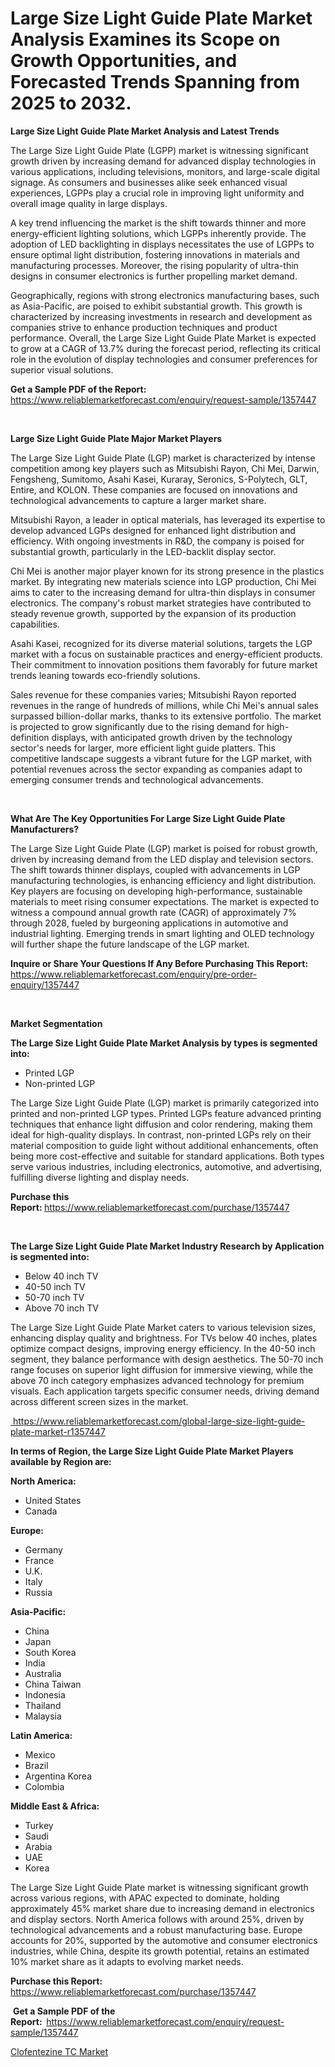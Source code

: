 <p><h1>Large Size Light Guide Plate Market Analysis Examines its Scope on Growth Opportunities, and Forecasted Trends Spanning from 2025 to 2032.</h1></p><p><strong>Large Size Light Guide Plate Market Analysis and Latest Trends</strong></p>
<p><p>The Large Size Light Guide Plate (LGPP) market is witnessing significant growth driven by increasing demand for advanced display technologies in various applications, including televisions, monitors, and large-scale digital signage. As consumers and businesses alike seek enhanced visual experiences, LGPPs play a crucial role in improving light uniformity and overall image quality in large displays.</p><p>A key trend influencing the market is the shift towards thinner and more energy-efficient lighting solutions, which LGPPs inherently provide. The adoption of LED backlighting in displays necessitates the use of LGPPs to ensure optimal light distribution, fostering innovations in materials and manufacturing processes. Moreover, the rising popularity of ultra-thin designs in consumer electronics is further propelling market demand.</p><p>Geographically, regions with strong electronics manufacturing bases, such as Asia-Pacific, are poised to exhibit substantial growth. This growth is characterized by increasing investments in research and development as companies strive to enhance production techniques and product performance. Overall, the Large Size Light Guide Plate Market is expected to grow at a CAGR of 13.7% during the forecast period, reflecting its critical role in the evolution of display technologies and consumer preferences for superior visual solutions.</p></p>
<p><strong>Get a Sample PDF of the Report:&nbsp;</strong> <a href="https://www.reliablemarketforecast.com/enquiry/request-sample/1357447?utm_campaign=1893&utm_medium=2&utm_source=Github&utm_content=ia&utm_term=01022025&utm_id=large-size-light-guide-plate">https://www.reliablemarketforecast.com/enquiry/request-sample/1357447</a></p>
<p>&nbsp;</p>
<p><strong>Large Size Light Guide Plate Major Market Players</strong></p>
<p><p>The Large Size Light Guide Plate (LGP) market is characterized by intense competition among key players such as Mitsubishi Rayon, Chi Mei, Darwin, Fengsheng, Sumitomo, Asahi Kasei, Kuraray, Seronics, S-Polytech, GLT, Entire, and KOLON. These companies are focused on innovations and technological advancements to capture a larger market share.</p><p>Mitsubishi Rayon, a leader in optical materials, has leveraged its expertise to develop advanced LGPs designed for enhanced light distribution and efficiency. With ongoing investments in R&D, the company is poised for substantial growth, particularly in the LED-backlit display sector.</p><p>Chi Mei is another major player known for its strong presence in the plastics market. By integrating new materials science into LGP production, Chi Mei aims to cater to the increasing demand for ultra-thin displays in consumer electronics. The company's robust market strategies have contributed to steady revenue growth, supported by the expansion of its production capabilities.</p><p>Asahi Kasei, recognized for its diverse material solutions, targets the LGP market with a focus on sustainable practices and energy-efficient products. Their commitment to innovation positions them favorably for future market trends leaning towards eco-friendly solutions.</p><p>Sales revenue for these companies varies; Mitsubishi Rayon reported revenues in the range of hundreds of millions, while Chi Mei's annual sales surpassed billion-dollar marks, thanks to its extensive portfolio. The market is projected to grow significantly due to the rising demand for high-definition displays, with anticipated growth driven by the technology sector's needs for larger, more efficient light guide platters. This competitive landscape suggests a vibrant future for the LGP market, with potential revenues across the sector expanding as companies adapt to emerging consumer trends and technological advancements.</p></p>
<p>&nbsp;</p>
<p><strong>What Are The Key Opportunities For Large Size Light Guide Plate Manufacturers?</strong></p>
<p><p>The Large Size Light Guide Plate (LGP) market is poised for robust growth, driven by increasing demand from the LED display and television sectors. The shift towards thinner displays, coupled with advancements in LGP manufacturing technologies, is enhancing efficiency and light distribution. Key players are focusing on developing high-performance, sustainable materials to meet rising consumer expectations. The market is expected to witness a compound annual growth rate (CAGR) of approximately 7% through 2028, fueled by burgeoning applications in automotive and industrial lighting. Emerging trends in smart lighting and OLED technology will further shape the future landscape of the LGP market.</p></p>
<p><strong>Inquire or Share Your Questions If Any Before Purchasing This Report:</strong> <a href="https://www.reliablemarketforecast.com/enquiry/pre-order-enquiry/1357447?utm_campaign=1893&utm_medium=2&utm_source=Github&utm_content=ia&utm_term=01022025&utm_id=large-size-light-guide-plate">https://www.reliablemarketforecast.com/enquiry/pre-order-enquiry/1357447</a></p>
<p>&nbsp;</p>
<p><strong>Market Segmentation</strong></p>
<p><strong>The Large Size Light Guide Plate Market Analysis by types is segmented into:</strong></p>
<p><ul><li>Printed LGP</li><li>Non-printed LGP</li></ul></p>
<p><p>The Large Size Light Guide Plate (LGP) market is primarily categorized into printed and non-printed LGP types. Printed LGPs feature advanced printing techniques that enhance light diffusion and color rendering, making them ideal for high-quality displays. In contrast, non-printed LGPs rely on their material composition to guide light without additional enhancements, often being more cost-effective and suitable for standard applications. Both types serve various industries, including electronics, automotive, and advertising, fulfilling diverse lighting and display needs.</p></p>
<p><strong>Purchase this Report:&nbsp;</strong><a href="https://www.reliablemarketforecast.com/purchase/1357447?utm_campaign=1893&utm_medium=2&utm_source=Github&utm_content=ia&utm_term=01022025&utm_id=large-size-light-guide-plate">https://www.reliablemarketforecast.com/purchase/1357447</a></p>
<p>&nbsp;</p>
<p><strong>The Large Size Light Guide Plate Market Industry Research by Application is segmented into:</strong></p>
<p><ul><li>Below 40 inch TV</li><li>40-50 inch TV</li><li>50-70 inch TV</li><li>Above 70 inch TV</li></ul></p>
<p><p>The Large Size Light Guide Plate Market caters to various television sizes, enhancing display quality and brightness. For TVs below 40 inches, plates optimize compact designs, improving energy efficiency. In the 40-50 inch segment, they balance performance with design aesthetics. The 50-70 inch range focuses on superior light diffusion for immersive viewing, while the above 70 inch category emphasizes advanced technology for premium visuals. Each application targets specific consumer needs, driving demand across different screen sizes in the market.</p></p>
<p><a href="https://www.reliablemarketforecast.com/global-large-size-light-guide-plate-market-r1357447?utm_campaign=1893&utm_medium=2&utm_source=Github&utm_content=ia&utm_term=01022025&utm_id=large-size-light-guide-plate">&nbsp;https://www.reliablemarketforecast.com/global-large-size-light-guide-plate-market-r1357447</a></p>
<p><strong>In terms of Region, the Large Size Light Guide Plate Market Players available by Region are:</strong></p>
<p>
    <p> <strong> North America: </strong>
        <ul>
            <li>United States</li>
            <li>Canada</li>
        </ul>
        </p> 
    <p> <strong> Europe: </strong>
        <ul>
            <li>Germany</li>
            <li>France</li>
            <li>U.K.</li>
            <li>Italy</li>
            <li>Russia</li>
        </ul>
        </p> 
    <p> <strong> Asia-Pacific: </strong>
        <ul>
            <li>China</li>
            <li>Japan</li>
            <li>South Korea</li>
            <li>India</li>
            <li>Australia</li>
            <li>China Taiwan</li>
            <li>Indonesia</li>
            <li>Thailand</li>
            <li>Malaysia</li>
        </ul>
        </p> 
    <p> <strong> Latin America: </strong>
        <ul>
            <li>Mexico</li>
            <li>Brazil</li>
            <li>Argentina Korea</li>
            <li>Colombia</li>
        </ul>
        </p> 
    <p> <strong> Middle East & Africa: </strong>
        <ul>
            <li>Turkey</li>
            <li>Saudi</li>
            <li>Arabia</li>
            <li>UAE</li>
            <li>Korea</li>
        </ul>
    </p>
    </p>
<p><p>The Large Size Light Guide Plate market is witnessing significant growth across various regions, with APAC expected to dominate, holding approximately 45% market share due to increasing demand in electronics and display sectors. North America follows with around 25%, driven by technological advancements and a robust manufacturing base. Europe accounts for 20%, supported by the automotive and consumer electronics industries, while China, despite its growth potential, retains an estimated 10% market share as it adapts to evolving market needs.</p></p>
<p><strong>Purchase this Report: </strong><a href="https://www.reliablemarketforecast.com/purchase/1357447?utm_campaign=1893&utm_medium=2&utm_source=Github&utm_content=ia&utm_term=01022025&utm_id=large-size-light-guide-plate">https://www.reliablemarketforecast.com/purchase/1357447</a></p>
<p>&nbsp;<strong>Get a Sample PDF of the Report:&nbsp;&nbsp;</strong><a href="https://www.reliablemarketforecast.com/enquiry/request-sample/1357447?utm_campaign=1893&utm_medium=2&utm_source=Github&utm_content=ia&utm_term=01022025&utm_id=large-size-light-guide-plate">https://www.reliablemarketforecast.com/enquiry/request-sample/1357447</a></p>
<p><strong></strong></p>
<p><p><a href="https://github.com/PeterParrish5/Market-Research-Report-List-7/blob/main/clofentezine-tc-market.md?utm_campaign=1893&utm_medium=2&utm_source=Github&utm_content=ia&utm_term=01022025&utm_id=large-size-light-guide-plate">Clofentezine TC Market</a></p></p>
